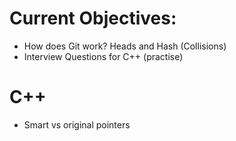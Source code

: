 # Current Objectives:
- How does Git work? Heads and Hash (Collisions)
- Interview Questions for C++ (practise)


# C++
- Smart vs original pointers
